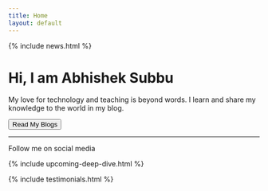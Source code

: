 ```yaml
---
title: Home
layout: default
---
```


{% include news.html %}

<div class="jumbotron text-center">
  <h1>Hi, I am Abhishek Subbu</h1>
  <p>My love for technology and teaching is beyond words. I learn and share my knowledge to the world in my blog.</p>
  <a href="{{site.baseurl}}/blog"><button class="btn btn-primary btn-lg">Read My Blogs</button></a>
  <hr/>
  <p>Follow me on social media 
      <a href="https://www.github.com/abhisheksubbu"><i class="fa fa-github-square fa-lg" aria-hidden="true"></i></a>
      <a href="https://twitter.com/abhisheksubbu"><i class="fa fa-twitter-square fa-lg" aria-hidden="true"></i></a>
      <a href="https://www.linkedin.com/in/abhisheksivasubramanian/"><i class="fa fa-linkedin-square fa-lg" aria-hidden="true"></i></a></p>
  
</div>
<div>
{% include upcoming-deep-dive.html %}

{% include testimonials.html %}
